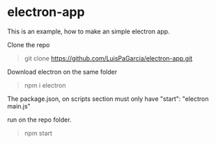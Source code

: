 # electron-app
This is an example, how to make an simple electron app.

Clone the repo
> git clone https://github.com/LuisPaGarcia/electron-app.git

Download electron on the same folder
> npm i electron

The package.json, on scripts section must only have "start": "electron main.js"

run on the repo folder.

> npm start 


